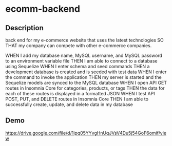 # ecomm-backend

## Description 
back end for my e-commerce website that uses the latest technologies
SO THAT my company can compete with other e-commerce companies.

WHEN I add my database name, MySQL username, and MySQL password to an environment variable file
THEN I am able to connect to a database using Sequelize
WHEN I enter schema and seed commands
THEN a development database is created and is seeded with test data
WHEN I enter the command to invoke the application
THEN my server is started and the Sequelize models are synced to the MySQL database
WHEN I open API GET routes in Insomnia Core for categories, products, or tags
THEN the data for each of these routes is displayed in a formatted JSON
WHEN I test API POST, PUT, and DELETE routes in Insomnia Core
THEN I am able to successfully create, update, and delete data in my database

## Demo
https://drive.google.com/file/d/1ipq05YYvgHnUqJVsV4Du5j54GoF6omif/view
